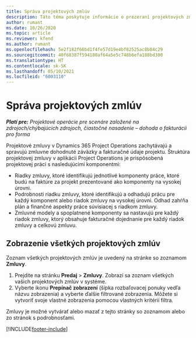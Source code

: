 ```yaml
---
title: Správa projektových zmlúv
description: Táto téma poskytuje informácie o prezeraní projektových zmlúv.
author: rumant
ms.date: 10/26/2020
ms.topic: article
ms.reviewer: kfend
ms.author: rumant
ms.openlocfilehash: 5e2f182f66bd1f4fe57d19e4bf82525ac8b84c29
ms.sourcegitcommit: 40f68387f594180af64a5e5c748b6efa188bd300
ms.translationtype: HT
ms.contentlocale: sk-SK
ms.lasthandoff: 05/10/2021
ms.locfileid: "6003110"
---
```

# <a name="manage-project-contracts"></a>Správa projektových zmlúv

_**Platí pre:** Projektové operácie pre scenáre založené na zdrojoch/chýbajúcich zdrojoch, čiastočné nasadenie – dohoda o fakturácii pro forma_

Projektové zmluvy v Dynamics 365 Project Operations zachytávajú a spravujú zmluvne dohodnuté záväzky a fakturačné údaje projektu. Štruktúra projektovej zmluvy v aplikácii Project Operations je prispôsobená projektovej práci s nasledujúcimi komponentmi:

- Riadky zmluvy, ktoré identifikujú jednotlivé komponenty práce, ktoré budú na faktúre za projekt prezentované ako komponenty na vysokej úrovni.
- Podrobnosti riadku zmluvy, ktoré identifikujú a odhadujú prácu pre každý komponent alebo riadok zmluvy na vysokej úrovni. Odhad zahŕňa plán a finančné aspekty práce súvisiacej s riadkom zmluvy.
- Zmluvné modely a spoplatnené komponenty sa nastavujú pre každý riadok zmluvy, ktorý obsahuje fakturačné dojednanie pre každý riadok zmluvy a celkovú zmluvu.

## <a name="view-all-project-based-contracts"></a>Zobrazenie všetkých projektových zmlúv

Zoznam všetkých projektových zmlúv je uvedený na stránke so zoznamom **Zmluvy**. 

1. Prejdite na stránku **Predaj** > **Zmluvy**. Zobrazí sa zoznam všetkých vašich projektových zmlúv v systéme. 
2. Vyberte ikonu **Prepínač zobrazení** (šípka rozbaľovacej ponuky vedľa názvu zobrazenia) a vyberte ďalšie filtrované zobrazenia. Môžete si vytvoriť svoje vlastné zobrazenia pomocou vlastných kritérií filtra.

Zmluvy je možné vytvárať alebo mazať z tejto stránky so zoznamom alebo zo stránok s podrobnosťami.


[!INCLUDE[footer-include](../../includes/footer-banner.md)]
